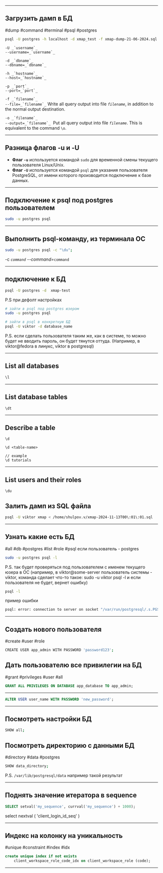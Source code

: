 
---

## Загрузить дамп в БД
#dump #command #terminal #psql #postgres
```bash
psql -U postgres -h localhost -d xmap_test -f xmap-dump-21-06-2024.sql
```
``-U _`username`_``  
``--username=_`username`_``

``-d _`dbname`_``  
``--dbname=_`dbname`_``

``-h _`hostname`_``  
``--host=_`hostname`_``

``-p _`port`_``  
``--port=_`port`_``

``-f _`filename`_``  
``--file=_`filename`_``
Write all query output into file _`filename`_, in addition to the normal output destination.

``-o _`filename`_``  
``--output=_`filename`_`` 
Put all query output into file _`filename`_. This is equivalent to the command `\o`.


---
## Разница флагов -u и -U
- **Флаг `-u`** используется командой `sudo` для временной смены текущего пользователя Linux/Unix.
- **Флаг `-U`** используется командой `psql` для указания пользователя PostgreSQL, от имени которого производится подключение к базе данных.

---

## Подключение к psql под postgres пользователем
```bash
sudo -u postgres psql
```

----
## Выполнить psql-команду,  из терминала ОС
```bash
sudo -u postgres psql -c "\du";
```

-c _`command`
--command=_`command`

---
## подключение к БД
```bash
psql -U postgres -d  xmap-test
```

P.S при дефолт настройках
```bash
# зайти в psql под postgres юзером
sudo -u postgres psql

# зайти в psql в конкретную БД
psql -U viktor -d database_name
```

P.S. если сделать пользователя таким же, как в системе, то можно будет не вводить пароль, он будет тянутся оттуда. (Например, в viktor@fedora в линукс, viktor в postgresql)


---
## List all databases
```bash
\l
```

---

## List database tables 
```
\dt
```

---

## Describe a table 
```
\d
```

```
\d <table-name>

// example
\d tutorials
```

---

## List users and their roles
```
\du
```


## Залить дамп из SQL файла
```bash
psql -U viktor xmap < /home/shulpov.v/xmap-2024-11-13T00\:01\:01.sql
```


---

## Узнать какие есть БД
#all #db #postgres #list #role #psql
если пользователь - postgres
```bash
sudo -u postgres psql -l
```

P.S. так будет проверяться под пользователем с именем текущего юзера в ОС (например, в viktor@some-server пользователь системы - viktor, команда сделает что-то такое: sudo -u viktor psql -l и если пользователя не будет, вернет ошибку)
```bash
psql -l
```
пример ошибки
```bash
psql: error: connection to server on socket "/var/run/postgresql/.s.PGSQL.5432" failed: FATAL:  role "viktor" does not exist

```

---

## Создать нового пользователя
#create #user #role 
```bash
CREATE USER app_admin WITH PASSWORD 'password123';
```

## Дать пользователю все привилегии на БД
#grant #privileges #user #all
```sql
GRANT ALL PRIVILEGES ON DATABASE app_database TO app_admin;
```

---


```sql
ALTER USER user_name WITH PASSWORD 'new_password';
```

---
## Посмотреть настройки БД
```bash
SHOW all;
```

## Посмотреть директорию с данными БД
#directory #data #postgres
```bash
SHOW data_directory;
```
P.S. `/var/lib/postgresql/data` например такой результат

---

## Поднять значение итератора в sequence

```sql
SELECT setval('my_sequence', currval('my_sequence') + 1000);
```

select nextval ( 'client_login_id_seq' )

---

## Индекс на колонку на уникальность
#unique #constraint #index #idx
```sql
create unique index if not exists  
    client_workspace_role_code_idx on client_workspace_role (code);
```

---

